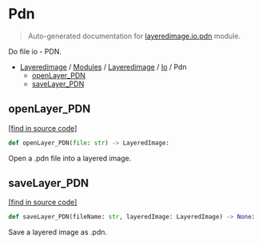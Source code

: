 # Pdn

> Auto-generated documentation for [layeredimage.io.pdn](../../../../layeredimage/io/pdn.py) module.

Do file io - PDN.

- [Layeredimage](../../README.md#layeredimage-index) / [Modules](../../MODULES.md#layeredimage-modules) / [Layeredimage](../index.md#layeredimage) / [Io](index.md#io) / Pdn
    - [openLayer_PDN](#openlayer_pdn)
    - [saveLayer_PDN](#savelayer_pdn)

## openLayer_PDN

[[find in source code]](../../../../layeredimage/io/pdn.py#L16)

```python
def openLayer_PDN(file: str) -> LayeredImage:
```

Open a .pdn file into a layered image.

## saveLayer_PDN

[[find in source code]](../../../../layeredimage/io/pdn.py#L55)

```python
def saveLayer_PDN(fileName: str, layeredImage: LayeredImage) -> None:
```

Save a layered image as .pdn.
